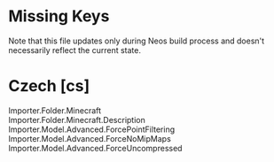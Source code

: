 # Missing Keys
Note that this file updates only during Neos build process and doesn't necessarily reflect the current state.

# Czech [cs]
Importer.Folder.Minecraft  
Importer.Folder.Minecraft.Description  
Importer.Model.Advanced.ForcePointFiltering  
Importer.Model.Advanced.ForceNoMipMaps  
Importer.Model.Advanced.ForceUncompressed  

